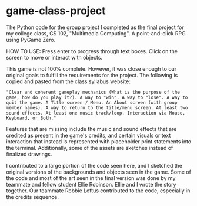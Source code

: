 # game-class-project
The Python code for the group project I completed as the final project for my college class, CS 102, "Multimedia Computing". A point-and-click RPG using PyGame Zero.

HOW TO USE: Press enter to progress through text boxes. Click on the screen to move or interact with objects.

This game is not 100% complete. However, it was close enough to our original goals to fulfill the requirements for the project. The following is copied and pasted from the class syllabus website:

    "Clear and coherent gameplay mechanics (What is the purpose of the game, how do you play it?). A way to "win". A way to "lose". A way to quit the game. A Title screen / Menu. An About screen (with group member names). A way to return to the title/menu screen. At least two sound effects. At least one music track/loop. Interaction via Mouse, Keyboard, or Both."
    
Features that are missing include the music and sound effects that are credited as present in the game's credits, and certain visuals or text interaction that instead is represented with placeholder print statements into the terminal. Additionally, some of the assets are sketches instead of finalized drawings.

I contributed to a large portion of the code seen here, and I sketched the original versions of the backgrounds and objects seen in the game. Some of the code and most of the art seen in the final version was done by my teammate and fellow student Ellie Robinson. Ellie and I wrote the story together. Our teammate Robbie Loftus contributed to the code, especially in the credits sequence.
